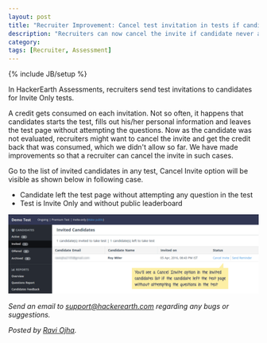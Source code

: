 ```yaml
---
layout: post
title: "Recruiter Improvement: Cancel test invitation in tests if candidate didn't attempt"
description: "Recruiters can now cancel the invite if candidate never attempted the test that they were invited to"
category:
tags: [Recruiter, Assessment]
---
```

{% include JB/setup %}

In HackerEarth Assessments, recruiters send test invitations to candidates for Invite Only tests.

A credit gets consumed on each invitation. Not so often, it happens that candidates starts the test, fills out his/her personal information and leaves the test page without attempting the questions.
Now as the candidate was not evaluated, recruiters might want to cancel the invite and get the credit back that was consumed, which we didn't allow so far.
We have made improvements so that a recruiter can cancel the invite in such cases.

Go to the list of invited candidates in any test, Cancel Invite option will be visible as shown below in following case.

 - Candidate left the test page without attempting any question in the test
 - Test is Invite Only and without public leaderboard


<img src="/images/cancel-invite.png" data-action="zoom"/>

*Send an email to support@hackerearth.com regarding any bugs or suggestions.*

*Posted by [Ravi Ojha](https://www.hackerearth.com/users/akatsuki/).*
